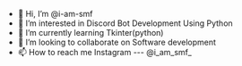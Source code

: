 - 👋 Hi, I’m @i-am-smf
- 👀 I’m interested in Discord Bot Development Using Python
- 🌱 I’m currently learning Tkinter(python)
- 💞️ I’m looking to collaborate on Software development
- 📫 How to reach me Instagram --- @i_am_smf_

<!---
i-am-smf/i-am-smf is a ✨ special ✨ repository because its `README.md` (this file) appears on your GitHub profile.
You can click the Preview link to take a look at your changes.
--->
